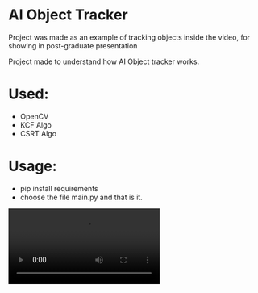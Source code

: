 # AI Object Tracker
Project was made as an example of tracking objects inside the video, for showing in post-graduate presentation

Project made to understand how AI Object tracker works.

# Used:
* OpenCV
* KCF Algo
* CSRT Algo

# Usage:
* pip install requirements
* choose the file main.py and that is it.

![Screenshot](CSRTAlgoTrackerCompressed.mp4)
